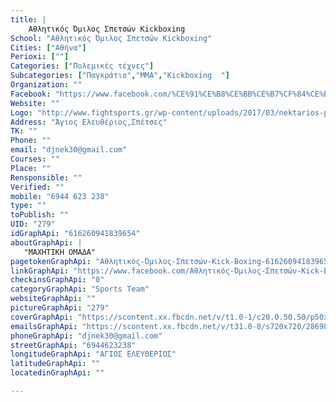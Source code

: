 ```yaml
---
title: |
    Αθλητικός Όμιλος Σπετσών Kickboxing
School: "Αθλητικός Όμιλος Σπετσών Kickboxing"
Cities: ["Αθήνα"]
Perioxi: [""]
Categories: ["Πολεμικές τέχνες"]
Subcategories: ["Παγκράτιο","MMA","Kickboxing  "]
Organization: ""
Facebook: "https://www.facebook.com/%CE%91%CE%B8%CE%BB%CE%B7%CF%84%CE%B9%CE%BA%CF%8C%CF%82-%CE%8C%CE%BC%CE%B9%CE%BB%CE%BF%CF%82-%CE%A3%CF%80%CE%B5%CF%84%CF%83%CF%8E%CE%BD-Kick-Boxing-616260941839654/"
Website: ""
Logo: "http://www.fightsports.gr/wp-content/uploads/2017/03/nektarios-panou-logo.jpg"
Address: "Άγιος Ελευθέριος,Σπέτσες"
TK: ""
Phone: ""
email: "djnek30@gmail.com"
Courses: ""
Place: ""
Rensponsible: ""
Verified: ""
mobile: "6944 623 238"
type: ""
toPublish: ""
UID: "279"
idGraphApi: "616260941839654"
aboutGraphApi: | 
   "MAXHTIKH ΟΜΑΔΑ"
pagetokenGraphApi: "Αθλητικός-Όμιλος-Σπετσών-Kick-Boxing-616260941839654"
linkGraphApi: "https://www.facebook.com/Αθλητικός-Όμιλος-Σπετσών-Kick-Boxing-616260941839654/"
checkinsGraphApi: "0"
categoryGraphApi: "Sports Team"
websiteGraphApi: ""
pictureGraphApi: "279"
coverGraphApi: "https://scontent.xx.fbcdn.net/v/t1.0-1/c20.0.50.50/p50x50/12347674_765095560289524_7969544921407019534_n.jpg?oh=a574cf55973c6833891513b55a77fcd8&amp;oe=5B37CBF2"
emailsGraphApi: "https://scontent.xx.fbcdn.net/v/t31.0-8/s720x720/28698426_1261197020679373_678668817983772871_o.jpg?oh=0bfb0e6a792bd75542dd1df29c6c7e9b&amp;oe=5B48092D"
phoneGraphApi: "djnek30@gmail.com"
streetGraphApi: "6944623238"
longitudeGraphApi: "ΑΓΙΟΣ ΕΛΕΥΘΕΡΙΟΣ"
latitudeGraphApi: ""
locatedinGraphApi: ""

---
```




